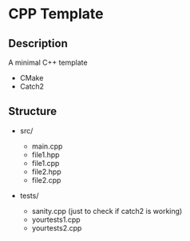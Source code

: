 
# CPP Template

## Description

A minimal C++ template

- CMake
- Catch2

## Structure

- src/
    - main.cpp 
    - file1.hpp
    - file1.cpp
    - file2.hpp
    - file2.cpp
    
- tests/
    - sanity.cpp (just to check if catch2 is working)
    - yourtests1.cpp
    - yourtests2.cpp

